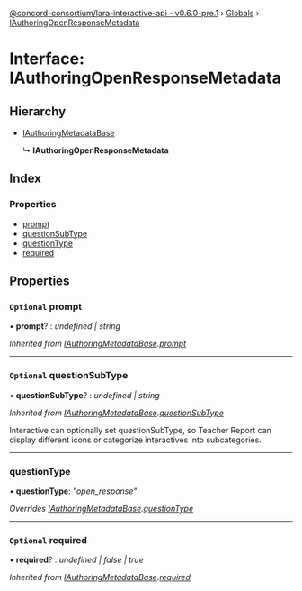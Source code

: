 [@concord-consortium/lara-interactive-api - v0.6.0-pre.1](../README.md) › [Globals](../globals.md) › [IAuthoringOpenResponseMetadata](iauthoringopenresponsemetadata.md)

# Interface: IAuthoringOpenResponseMetadata

## Hierarchy

* [IAuthoringMetadataBase](iauthoringmetadatabase.md)

  ↳ **IAuthoringOpenResponseMetadata**

## Index

### Properties

* [prompt](iauthoringopenresponsemetadata.md#optional-prompt)
* [questionSubType](iauthoringopenresponsemetadata.md#optional-questionsubtype)
* [questionType](iauthoringopenresponsemetadata.md#questiontype)
* [required](iauthoringopenresponsemetadata.md#optional-required)

## Properties

### `Optional` prompt

• **prompt**? : *undefined | string*

*Inherited from [IAuthoringMetadataBase](iauthoringmetadatabase.md).[prompt](iauthoringmetadatabase.md#optional-prompt)*

___

### `Optional` questionSubType

• **questionSubType**? : *undefined | string*

*Inherited from [IAuthoringMetadataBase](iauthoringmetadatabase.md).[questionSubType](iauthoringmetadatabase.md#optional-questionsubtype)*

Interactive can optionally set questionSubType, so Teacher Report can display different icons
or categorize interactives into subcategories.

___

###  questionType

• **questionType**: *"open_response"*

*Overrides [IAuthoringMetadataBase](iauthoringmetadatabase.md).[questionType](iauthoringmetadatabase.md#questiontype)*

___

### `Optional` required

• **required**? : *undefined | false | true*

*Inherited from [IAuthoringMetadataBase](iauthoringmetadatabase.md).[required](iauthoringmetadatabase.md#optional-required)*
